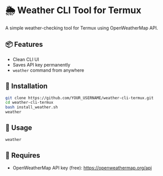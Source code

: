 # 🌦️ Weather CLI Tool for Termux

A simple weather-checking tool for Termux using OpenWeatherMap API.

## 📦 Features
- Clean CLI UI
- Saves API key permanently
- `weather` command from anywhere

## 🚀 Installation

```bash
git clone https://github.com/YOUR_USERNAME/weather-cli-termux.git
cd weather-cli-termux
bash install_weather.sh
weather
```

## 🧠 Usage

```bash
weather
```

## 🔑 Requires
- OpenWeatherMap API key (free): https://openweathermap.org/api
